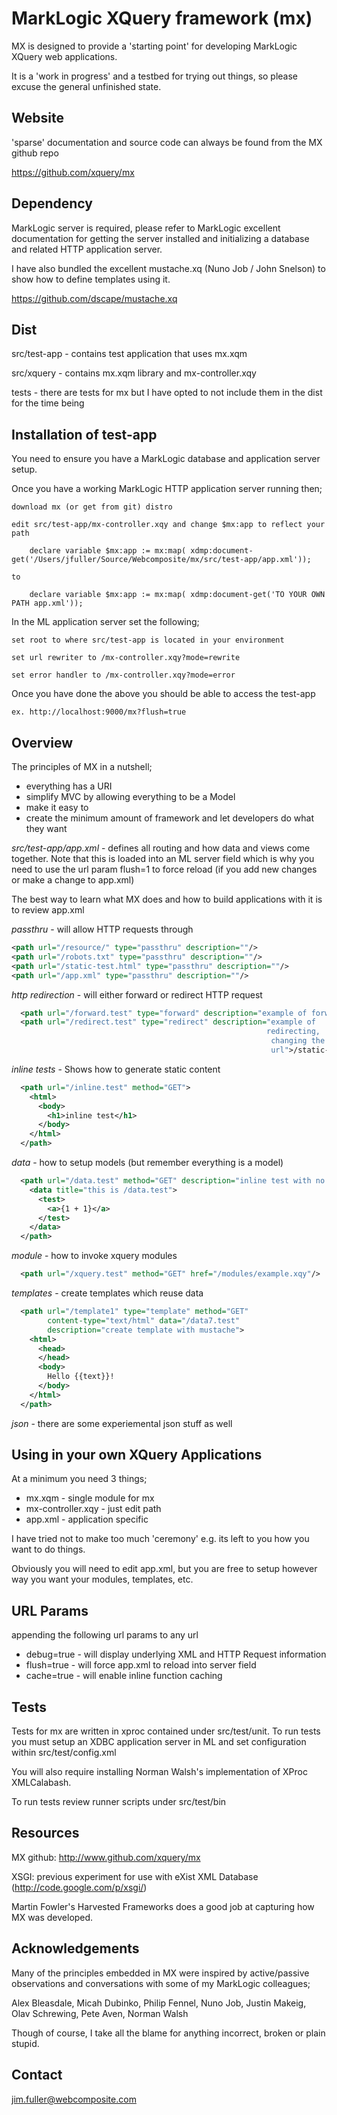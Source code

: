 # MarkLogic XQuery framework (mx)

MX is designed to provide a 'starting point' for developing MarkLogic XQuery web applications.

It is a 'work in progress' and a testbed for trying out things, so
please excuse the general unfinished state.

## Website

'sparse' documentation and source code can always be found from the MX github repo

https://github.com/xquery/mx


## Dependency

MarkLogic server is required, please refer to MarkLogic excellent documentation for getting 
the server installed and initializing a database and related HTTP application server.

I have also bundled the excellent mustache.xq (Nuno Job / John
Snelson) to show how to define templates using it.

https://github.com/dscape/mustache.xq


## Dist

src/test-app - contains test application that uses mx.xqm

src/xquery - contains mx.xqm library and mx-controller.xqy

tests -  there are tests for mx but I have opted to not include them
in the dist for the time being

## Installation of test-app

You need to  ensure you have a MarkLogic database and application
server setup. 

Once you have a working MarkLogic HTTP application server running then;

    download mx (or get from git) distro

    edit src/test-app/mx-controller.xqy and change $mx:app to reflect your path

        declare variable $mx:app := mx:map( xdmp:document-get('/Users/jfuller/Source/Webcomposite/mx/src/test-app/app.xml'));

    to

        declare variable $mx:app := mx:map( xdmp:document-get('TO YOUR OWN PATH app.xml'));

In the ML application server set the following;

    set root to where src/test-app is located in your environment

    set url rewriter to /mx-controller.xqy?mode=rewrite

    set error handler to /mx-controller.xqy?mode=error

Once you have done the above you should be able to access the test-app

    ex. http://localhost:9000/mx?flush=true

## Overview

The principles of MX in a nutshell;

* everything has a URI
* simplify MVC by allowing everything to be a Model 
* make it easy to 
* create the minimum amount of framework and let developers do what they want

*src/test-app/app.xml* - defines all routing and how data and views come
together. Note that this is loaded into an ML server field which is
why you need to use the url param flush=1 to force reload (if you add
new changes or make a change to app.xml)

The best way to learn what MX does and how to build applications with
it is to review app.xml

*passthru* - will allow HTTP requests through

```xml
<path url="/resource/" type="passthru" description=""/>
<path url="/robots.txt" type="passthru" description=""/>
<path url="/static-test.html" type="passthru" description=""/>
<path url="/app.xml" type="passthru" description=""/>
```

*http redirection* - will either forward or redirect HTTP request

```xml
  <path url="/forward.test" type="forward" description="example of forwarding">/static-test.html</path>
  <path url="/redirect.test" type="redirect" description="example of
                                                         redirecting,
                                                          changing the
                                                          url">/static-test.html</path>
```

*inline tests* - Shows how to generate static content

```xml
  <path url="/inline.test" method="GET">
    <html>
      <body>
        <h1>inline test</h1>
      </body>
    </html>
  </path>
```

*data* - how to setup models  (but remember everything is a model)

```xml
  <path url="/data.test" method="GET" description="inline test with no content type set, should fall back to using application/xml">
    <data title="this is /data.test">
      <test>
        <a>{1 + 1}</a>
      </test>
    </data>
  </path>
```

*module* - how to invoke xquery modules

```xml
  <path url="/xquery.test" method="GET" href="/modules/example.xqy"/>
```


*templates* - create templates which reuse data

```xml
  <path url="/template1" type="template" method="GET"
        content-type="text/html" data="/data7.test"
        description="create template with mustache">
    <html>
      <head>
      </head>
      <body>
        Hello {{text}}!
      </body>
    </html>
  </path>
```

*json* - there are some experiemental json stuff as well


## Using in your own XQuery Applications

At a minimum you need 3 things;

* mx.xqm - single module for mx
* mx-controller.xqy - just edit path
* app.xml - application specific

I have tried not to make too much 'ceremony' e.g. its left to you how
you want to do things.

Obviously you will need to edit app.xml, but you are free to setup
however way you want your modules, templates, etc.


## URL Params

appending the following url params to any url 

* debug=true - will display underlying XML and HTTP Request information
* flush=true - will force app.xml to reload into server field
* cache=true - will enable inline function caching

## Tests

Tests for mx are written in xproc contained under src/test/unit. To
run tests you must setup an XDBC application server in ML and set
configuration within src/test/config.xml

<config>
	<connection protocol="http" host="localhost" port="9002" username="test" password="test"/>
	<connection protocol="xdbc" host="localhost" port="9001" username="test" password="test"/>
</config>

You will also require installing Norman Walsh's implementation of
XProc XMLCalabash.

To run tests review runner scripts under src/test/bin

## Resources

MX github: http://www.github.com/xquery/mx

XSGI: previous experiment for use with eXist XML Database (http://code.google.com/p/xsgi/)

Martin Fowler's Harvested Frameworks does a good job at capturing how MX was developed.


## Acknowledgements


Many of the principles embedded in MX were inspired by active/passive
observations and conversations with some of my MarkLogic colleagues;

Alex Bleasdale, Micah Dubinko, Philip Fennel, Nuno Job, Justin Makeig,
Olav Schrewing, Pete Aven, Norman Walsh

Though of course, I take all the blame for anything incorrect, broken or plain stupid.


## Contact

jim.fuller@webcomposite.com
